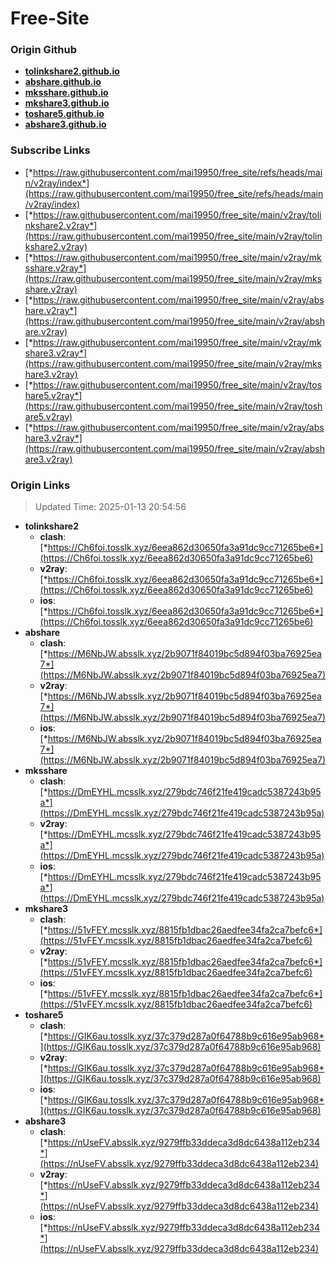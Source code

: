 # Free-Site

### Origin Github

- [**tolinkshare2.github.io**](https://github.com/tolinkshare2/tolinkshare2.github.io)
- [**abshare.github.io**](https://github.com/abshare/abshare.github.io)
- [**mksshare.github.io**](https://github.com/mksshare/mksshare.github.io)
- [**mkshare3.github.io**](https://github.com/mkshare3/mkshare3.github.io)
- [**toshare5.github.io**](https://github.com/toshare5/toshare5.github.io)
- [**abshare3.github.io**](https://github.com/abshare3/abshare3.github.io)

### Subscribe Links

- [*https://raw.githubusercontent.com/mai19950/free_site/refs/heads/main/v2ray/index*](https://raw.githubusercontent.com/mai19950/free_site/refs/heads/main/v2ray/index)
- [*https://raw.githubusercontent.com/mai19950/free_site/main/v2ray/tolinkshare2.v2ray*](https://raw.githubusercontent.com/mai19950/free_site/main/v2ray/tolinkshare2.v2ray)
- [*https://raw.githubusercontent.com/mai19950/free_site/main/v2ray/mksshare.v2ray*](https://raw.githubusercontent.com/mai19950/free_site/main/v2ray/mksshare.v2ray)
- [*https://raw.githubusercontent.com/mai19950/free_site/main/v2ray/abshare.v2ray*](https://raw.githubusercontent.com/mai19950/free_site/main/v2ray/abshare.v2ray)
- [*https://raw.githubusercontent.com/mai19950/free_site/main/v2ray/mkshare3.v2ray*](https://raw.githubusercontent.com/mai19950/free_site/main/v2ray/mkshare3.v2ray)
- [*https://raw.githubusercontent.com/mai19950/free_site/main/v2ray/toshare5.v2ray*](https://raw.githubusercontent.com/mai19950/free_site/main/v2ray/toshare5.v2ray)
- [*https://raw.githubusercontent.com/mai19950/free_site/main/v2ray/abshare3.v2ray*](https://raw.githubusercontent.com/mai19950/free_site/main/v2ray/abshare3.v2ray)

### Origin Links

> Updated Time: 2025-01-13 20:54:56

- **tolinkshare2**
  - **clash**: [*https://Ch6foi.tosslk.xyz/6eea862d30650fa3a91dc9cc71265be6*](https://Ch6foi.tosslk.xyz/6eea862d30650fa3a91dc9cc71265be6)
  - **v2ray**: [*https://Ch6foi.tosslk.xyz/6eea862d30650fa3a91dc9cc71265be6*](https://Ch6foi.tosslk.xyz/6eea862d30650fa3a91dc9cc71265be6)
  - **ios**: [*https://Ch6foi.tosslk.xyz/6eea862d30650fa3a91dc9cc71265be6*](https://Ch6foi.tosslk.xyz/6eea862d30650fa3a91dc9cc71265be6)
- **abshare**
  - **clash**: [*https://M6NbJW.absslk.xyz/2b9071f84019bc5d894f03ba76925ea7*](https://M6NbJW.absslk.xyz/2b9071f84019bc5d894f03ba76925ea7)
  - **v2ray**: [*https://M6NbJW.absslk.xyz/2b9071f84019bc5d894f03ba76925ea7*](https://M6NbJW.absslk.xyz/2b9071f84019bc5d894f03ba76925ea7)
  - **ios**: [*https://M6NbJW.absslk.xyz/2b9071f84019bc5d894f03ba76925ea7*](https://M6NbJW.absslk.xyz/2b9071f84019bc5d894f03ba76925ea7)
- **mksshare**
  - **clash**: [*https://DmEYHL.mcsslk.xyz/279bdc746f21fe419cadc5387243b95a*](https://DmEYHL.mcsslk.xyz/279bdc746f21fe419cadc5387243b95a)
  - **v2ray**: [*https://DmEYHL.mcsslk.xyz/279bdc746f21fe419cadc5387243b95a*](https://DmEYHL.mcsslk.xyz/279bdc746f21fe419cadc5387243b95a)
  - **ios**: [*https://DmEYHL.mcsslk.xyz/279bdc746f21fe419cadc5387243b95a*](https://DmEYHL.mcsslk.xyz/279bdc746f21fe419cadc5387243b95a)
- **mkshare3**
  - **clash**: [*https://51vFEY.mcsslk.xyz/8815fb1dbac26aedfee34fa2ca7befc6*](https://51vFEY.mcsslk.xyz/8815fb1dbac26aedfee34fa2ca7befc6)
  - **v2ray**: [*https://51vFEY.mcsslk.xyz/8815fb1dbac26aedfee34fa2ca7befc6*](https://51vFEY.mcsslk.xyz/8815fb1dbac26aedfee34fa2ca7befc6)
  - **ios**: [*https://51vFEY.mcsslk.xyz/8815fb1dbac26aedfee34fa2ca7befc6*](https://51vFEY.mcsslk.xyz/8815fb1dbac26aedfee34fa2ca7befc6)
- **toshare5**
  - **clash**: [*https://GIK6au.tosslk.xyz/37c379d287a0f64788b9c616e95ab968*](https://GIK6au.tosslk.xyz/37c379d287a0f64788b9c616e95ab968)
  - **v2ray**: [*https://GIK6au.tosslk.xyz/37c379d287a0f64788b9c616e95ab968*](https://GIK6au.tosslk.xyz/37c379d287a0f64788b9c616e95ab968)
  - **ios**: [*https://GIK6au.tosslk.xyz/37c379d287a0f64788b9c616e95ab968*](https://GIK6au.tosslk.xyz/37c379d287a0f64788b9c616e95ab968)
- **abshare3**
  - **clash**: [*https://nUseFV.absslk.xyz/9279ffb33ddeca3d8dc6438a112eb234*](https://nUseFV.absslk.xyz/9279ffb33ddeca3d8dc6438a112eb234)
  - **v2ray**: [*https://nUseFV.absslk.xyz/9279ffb33ddeca3d8dc6438a112eb234*](https://nUseFV.absslk.xyz/9279ffb33ddeca3d8dc6438a112eb234)
  - **ios**: [*https://nUseFV.absslk.xyz/9279ffb33ddeca3d8dc6438a112eb234*](https://nUseFV.absslk.xyz/9279ffb33ddeca3d8dc6438a112eb234)
